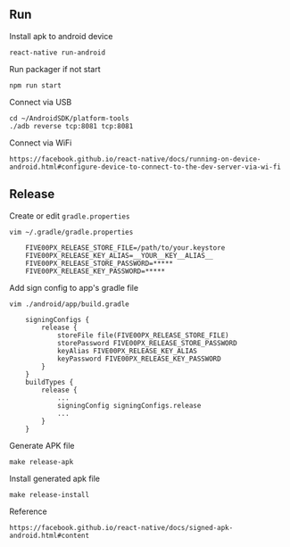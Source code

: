 ## Run

Install apk to android device

    react-native run-android

Run packager if not start

    npm run start

Connect via USB

    cd ~/AndroidSDK/platform-tools
    ./adb reverse tcp:8081 tcp:8081

Connect via WiFi

    https://facebook.github.io/react-native/docs/running-on-device-android.html#configure-device-to-connect-to-the-dev-server-via-wi-fi

## Release

Create or edit `gradle.properties`

    vim ~/.gradle/gradle.properties

        FIVE00PX_RELEASE_STORE_FILE=/path/to/your.keystore
        FIVE00PX_RELEASE_KEY_ALIAS=__YOUR__KEY__ALIAS__
        FIVE00PX_RELEASE_STORE_PASSWORD=*****
        FIVE00PX_RELEASE_KEY_PASSWORD=*****

Add sign config to app's gradle file

    vim ./android/app/build.gradle

        signingConfigs {
            release {
                storeFile file(FIVE00PX_RELEASE_STORE_FILE)
                storePassword FIVE00PX_RELEASE_STORE_PASSWORD
                keyAlias FIVE00PX_RELEASE_KEY_ALIAS
                keyPassword FIVE00PX_RELEASE_KEY_PASSWORD
            }
        }
        buildTypes {
            release {
                ...
                signingConfig signingConfigs.release
                ...
            }
        }

Generate APK file

    make release-apk

Install generated apk file

    make release-install

Reference

    https://facebook.github.io/react-native/docs/signed-apk-android.html#content
